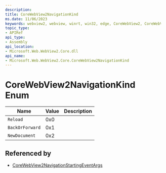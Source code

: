```yaml
---
description: 
title: CoreWebView2NavigationKind
ms.date: 11/06/2023
keywords: webview2, webview, winrt, win32, edge, CoreWebView2, CoreWebView2Controller, browser control, edge html, CoreWebView2NavigationKind
topic_type:
- APIRef
api_type:
- Assembly
api_location:
- Microsoft.Web.WebView2.Core.dll
api_name:
- Microsoft.Web.WebView2.Core.CoreWebView2NavigationKind
---
```


# CoreWebView2NavigationKind Enum

| Name |  Value | Description |
|--|--|--|
|`Reload` | 0x0  |  |
|`BackOrForward` | 0x1  |  |
|`NewDocument` | 0x2  |  |


## Referenced by

- [CoreWebView2NavigationStartingEventArgs](corewebview2navigationstartingeventargs.md)
